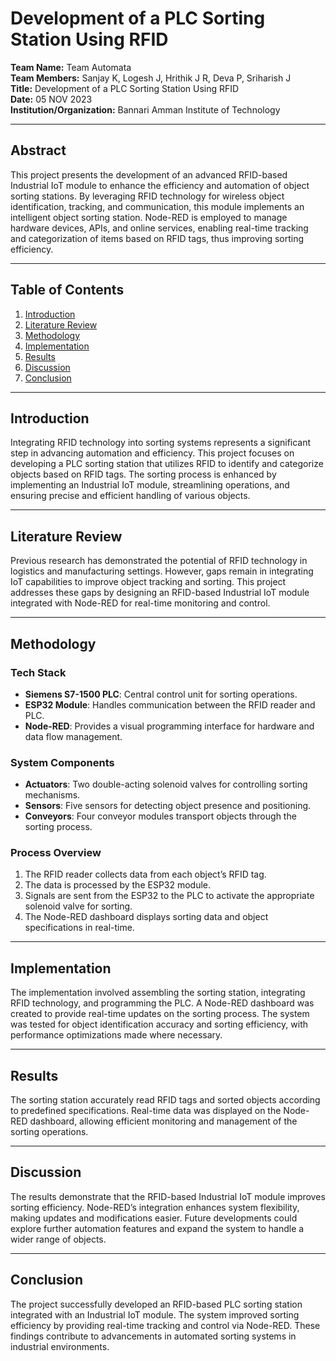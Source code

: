 # Development of a PLC Sorting Station Using RFID

**Team Name:** Team Automata  
**Team Members:** Sanjay K, Logesh J, Hrithik J R, Deva P, Sriharish J  
**Title:** Development of a PLC Sorting Station Using RFID  
**Date:** 05 NOV 2023  
**Institution/Organization:** Bannari Amman Institute of Technology  

---

## Abstract

This project presents the development of an advanced RFID-based Industrial IoT module to enhance the efficiency and automation of object sorting stations. By leveraging RFID technology for wireless object identification, tracking, and communication, this module implements an intelligent object sorting station. Node-RED is employed to manage hardware devices, APIs, and online services, enabling real-time tracking and categorization of items based on RFID tags, thus improving sorting efficiency.

---

## Table of Contents

1. [Introduction](#introduction)
2. [Literature Review](#literature-review)
3. [Methodology](#methodology)
4. [Implementation](#implementation)
5. [Results](#results)
6. [Discussion](#discussion)
7. [Conclusion](#conclusion)

---

## Introduction

Integrating RFID technology into sorting systems represents a significant step in advancing automation and efficiency. This project focuses on developing a PLC sorting station that utilizes RFID to identify and categorize objects based on RFID tags. The sorting process is enhanced by implementing an Industrial IoT module, streamlining operations, and ensuring precise and efficient handling of various objects.

---

## Literature Review

Previous research has demonstrated the potential of RFID technology in logistics and manufacturing settings. However, gaps remain in integrating IoT capabilities to improve object tracking and sorting. This project addresses these gaps by designing an RFID-based Industrial IoT module integrated with Node-RED for real-time monitoring and control.

---

## Methodology

### Tech Stack

- **Siemens S7-1500 PLC**: Central control unit for sorting operations.
- **ESP32 Module**: Handles communication between the RFID reader and PLC.
- **Node-RED**: Provides a visual programming interface for hardware and data flow management.

### System Components

- **Actuators**: Two double-acting solenoid valves for controlling sorting mechanisms.
- **Sensors**: Five sensors for detecting object presence and positioning.
- **Conveyors**: Four conveyor modules transport objects through the sorting process.

### Process Overview

1. The RFID reader collects data from each object’s RFID tag.
2. The data is processed by the ESP32 module.
3. Signals are sent from the ESP32 to the PLC to activate the appropriate solenoid valve for sorting.
4. The Node-RED dashboard displays sorting data and object specifications in real-time.

---

## Implementation

The implementation involved assembling the sorting station, integrating RFID technology, and programming the PLC. A Node-RED dashboard was created to provide real-time updates on the sorting process. The system was tested for object identification accuracy and sorting efficiency, with performance optimizations made where necessary.

---

## Results

The sorting station accurately read RFID tags and sorted objects according to predefined specifications. Real-time data was displayed on the Node-RED dashboard, allowing efficient monitoring and management of the sorting operations.

---

## Discussion

The results demonstrate that the RFID-based Industrial IoT module improves sorting efficiency. Node-RED’s integration enhances system flexibility, making updates and modifications easier. Future developments could explore further automation features and expand the system to handle a wider range of objects.

---

## Conclusion

The project successfully developed an RFID-based PLC sorting station integrated with an Industrial IoT module. The system improved sorting efficiency by providing real-time tracking and control via Node-RED. These findings contribute to advancements in automated sorting systems in industrial environments.
